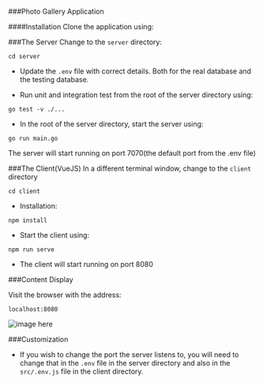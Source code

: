 
###Photo Gallery Application

####Installation
Clone the application using:


###The Server
Change to the ``server`` directory:
```
cd server
```
- Update the ``.env`` file with correct details. Both for the real database and the testing database.

- Run unit and integration test from the root of the server directory using:
```
go test -v ./...
```
- In the root of the server directory, start the server using:
```
go run main.go
```
The server will start running on port 7070(the default port from the .env file)

###The Client(VueJS)
In a different terminal window, change  to the ``client`` directory
````.env
cd client
````
- Installation:
```
npm install
```
- Start the client using:
```.env
npm run serve
```
- The client will start running on port 8080

###Content Display

Visit the browser with the address:
```.env
localhost:8080
```
![image here](https://res.cloudinary.com/chikodi/image/upload/v1601689035/Screenshot_2020-10-03_at_02.36.09.png)

###Customization
- If you wish to change the port the server listens to, you will need to change that in the ``.env`` file in the server directory and also in the ``src/.env.js`` file in the client directory.